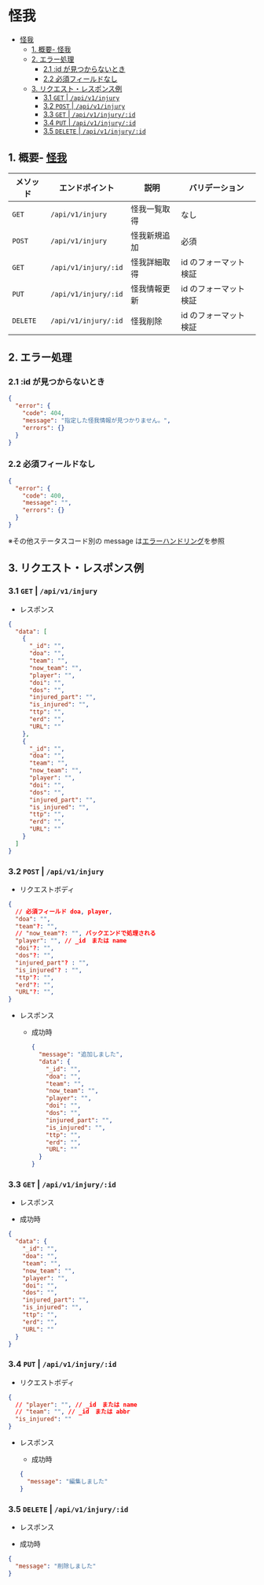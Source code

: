 # 怪我

- [怪我](#怪我)
  - [1. 概要- 怪我](#1-概要--怪我)
  - [2. エラー処理](#2-エラー処理)
    - [2.1 :id が見つからないとき](#21-id-が見つからないとき)
    - [2.2 必須フィールドなし](#22-必須フィールドなし)
  - [3. リクエスト・レスポンス例](#3-リクエストレスポンス例)
    - [3.1 `GET` | `/api/v1/injury`](#31-get--apiv1injury)
    - [3.2 `POST` | `/api/v1/injury`](#32-post--apiv1injury)
    - [3.3 `GET` | `/api/v1/injury/:id`](#33-get--apiv1injuryid)
    - [3.4 `PUT` | `/api/v1/injury/:id`](#34-put--apiv1injuryid)
    - [3.5 `DELETE` | `/api/v1/injury/:id`](#35-delete--apiv1injuryid)

## 1. 概要- [怪我](#怪我)

| メソッド | エンドポイント       | 説明         | バリデーション        |
| -------- | -------------------- | ------------ | --------------------- |
| `GET`    | `/api/v1/injury`     | 怪我一覧取得 | なし                  |
| `POST`   | `/api/v1/injury`     | 怪我新規追加 | 必須                  |
| `GET`    | `/api/v1/injury/:id` | 怪我詳細取得 | id のフォーマット検証 |
| `PUT`    | `/api/v1/injury/:id` | 怪我情報更新 | id のフォーマット検証 |
| `DELETE` | `/api/v1/injury/:id` | 怪我削除     | id のフォーマット検証 |

## 2. エラー処理

### 2.1 :id が見つからないとき

```json
{
  "error": {
    "code": 404,
    "message": "指定した怪我情報が見つかりません。",
    "errors": {}
  }
}
```

### 2.2 必須フィールドなし

```json
{
  "error": {
    "code": 400,
    "message": "",
    "errors": {}
  }
}
```

※その他ステータスコード別の message は[エラーハンドリング](../error-handling.md)を参照

## 3. リクエスト・レスポンス例

### 3.1 `GET` | `/api/v1/injury`

- レスポンス

```json
{
  "data": [
    {
      "_id": "",
      "doa": "",
      "team": "",
      "now_team": "",
      "player": "",
      "doi": "",
      "dos": "",
      "injured_part": "",
      "is_injured": "",
      "ttp": "",
      "erd": "",
      "URL": ""
    },
    {
      "_id": "",
      "doa": "",
      "team": "",
      "now_team": "",
      "player": "",
      "doi": "",
      "dos": "",
      "injured_part": "",
      "is_injured": "",
      "ttp": "",
      "erd": "",
      "URL": ""
    }
  ]
}
```

### 3.2 `POST` | `/api/v1/injury`

- リクエストボディ

```json
{
  // 必須フィールド doa, player,
  "doa": "",
  "team"?: "",
  // "now_team"?: "", バックエンドで処理される
  "player": "", // _id　または name
  "doi"?: "",
  "dos"?: "",
  "injured_part"? : "",
  "is_injured"? : "",
  "ttp"?: "",
  "erd"?: "",
  "URL"?: "",
}

```

- レスポンス

  - 成功時

    ```json
    {
      "message": "追加しました",
      "data": {
        "_id": "",
        "doa": "",
        "team": "",
        "now_team": "",
        "player": "",
        "doi": "",
        "dos": "",
        "injured_part": "",
        "is_injured": "",
        "ttp": "",
        "erd": "",
        "URL": ""
      }
    }
    ```

### 3.3 `GET` | `/api/v1/injury/:id`

- レスポンス

- 成功時

```json
{
  "data": {
    "_id": "",
    "doa": "",
    "team": "",
    "now_team": "",
    "player": "",
    "doi": "",
    "dos": "",
    "injured_part": "",
    "is_injured": "",
    "ttp": "",
    "erd": "",
    "URL": ""
  }
}
```

### 3.4 `PUT` | `/api/v1/injury/:id`

- リクエストボディ

```json
{
  // "player": "", // _id　または name
  // "team": "", // _id　または abbr
  "is_injured": ""
}
```

- レスポンス

  - 成功時

  ```json
  {
    "message": "編集しました"
  }
  ```

### 3.5 `DELETE` | `/api/v1/injury/:id`

- レスポンス

- 成功時

```json
{
  "message": "削除しました"
}
```
